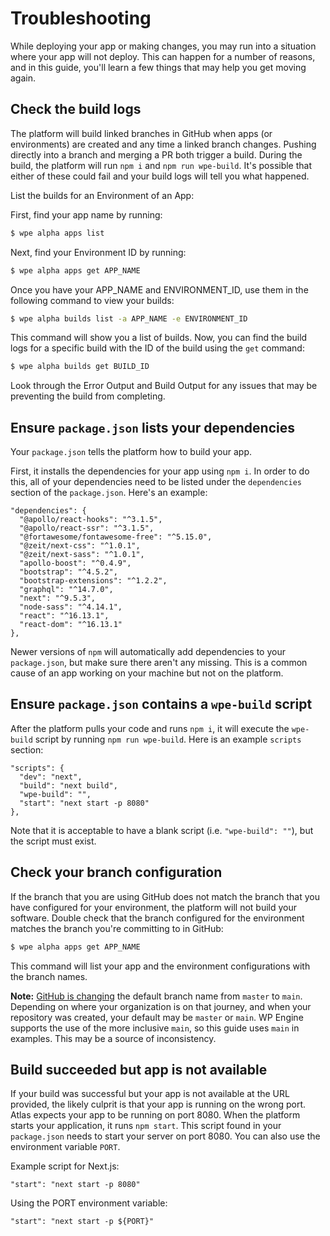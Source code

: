 # Troubleshooting

While deploying your app or making changes, you may run into a situation where your app will not deploy. This can happen for a number of reasons, and in this guide, you'll learn a few things that may help you get moving again.

## Check the build logs

The platform will build linked branches in GitHub when apps (or environments) are created and any time a linked branch changes. Pushing directly into a branch and merging a PR both trigger a build. During the build, the platform will run `npm i` and `npm run wpe-build`. It's possible that either of these could fail and your build logs will tell you what happened.

List the builds for an Environment of an App:

First, find your app name by running:

```bash
$ wpe alpha apps list
```

Next, find your Environment ID by running:

```bash
$ wpe alpha apps get APP_NAME
```

Once you have your APP_NAME and ENVIRONMENT_ID, use them in the following command to view your builds:

```bash
$ wpe alpha builds list -a APP_NAME -e ENVIRONMENT_ID
```

This command will show you a list of builds. Now, you can find the build logs for a specific build with the ID of the build using the `get` command:

```bash
$ wpe alpha builds get BUILD_ID
```

Look through the Error Output and Build Output for any issues that may be preventing the build from completing.

## Ensure `package.json` lists your dependencies

Your `package.json` tells the platform how to build your app.

First, it installs the dependencies for your app using `npm i`. In order to do this, all of your dependencies need to be listed under the `dependencies` section of the `package.json`. Here's an example:

```text
"dependencies": {
  "@apollo/react-hooks": "^3.1.5",
  "@apollo/react-ssr": "^3.1.5",
  "@fortawesome/fontawesome-free": "^5.15.0",
  "@zeit/next-css": "^1.0.1",
  "@zeit/next-sass": "^1.0.1",
  "apollo-boost": "^0.4.9",
  "bootstrap": "^4.5.2",
  "bootstrap-extensions": "^1.2.2",
  "graphql": "^14.7.0",
  "next": "^9.5.3",
  "node-sass": "^4.14.1",
  "react": "^16.13.1",
  "react-dom": "^16.13.1"
},
```

Newer versions of `npm` will automatically add dependencies to your `package.json`, but make sure there aren't any missing. This is a common cause of an app working on your machine but not on the platform.

## Ensure `package.json` contains a `wpe-build` script

After the platform pulls your code and runs `npm i`, it will execute the `wpe-build` script by running `npm run wpe-build`. Here is an example `scripts` section:

```text
"scripts": {
  "dev": "next",
  "build": "next build",
  "wpe-build": "",
  "start": "next start -p 8080"
},
```

Note that it is acceptable to have a blank script (i.e. `"wpe-build": ""`), but the script must exist.

## Check your branch configuration

If the branch that you are using GitHub does not match the branch that you have configured for your environment, the platform will not build your software. Double check that the branch configured for the environment matches the branch you're committing to in GitHub:

```bash
$ wpe alpha apps get APP_NAME
```

This command will list your app and the environment configurations with the branch names.

**Note:** [GitHub is changing](https://github.com/github/renaming) the default branch name from `master` to `main`. Depending on where your organization is on that journey, and when your repository was created, your default may be `master` or `main`. WP Engine supports the use of the more inclusive `main`, so this guide uses `main` in examples. This may be a source of inconsistency.

## Build succeeded but app is not available

If your build was successful but your app is not available at the URL provided, the likely culprit is that your app is running on the wrong port. Atlas expects your app to be running on port 8080. When the platform starts your application, it runs `npm start`. This script found in your `package.json` needs to start your server on port 8080. You can also use the environment variable `PORT`.

Example script for Next.js:

```text
"start": "next start -p 8080"
```

Using the PORT environment variable:

```text
"start": "next start -p ${PORT}"
```
